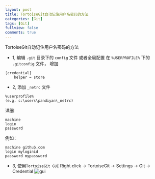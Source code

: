 ```yaml
---
layout: post
title: TortoiseGit自动记住用户名密码的方法
categories: [Git]
tags: [Git]
fullview: false
comments: true
---
```


TortoiseGit自动记住用户名密码的方法

* 1, 编辑 `.git` 目录下的 `config` 文件 或者全局配置 在 `%USERPROFILE%` 下的 `.gitconfig` 文件， 增加

```
[credential]
    helper = store
```

* 2, 添加 `_netrc` 文件


```
%userprofile%
(e.g. c:\users\pandiyan\_netrc)
```

详细
```
machine
login
password
```

例如：

```
machine github.com
login myloginid
password mypassword
```



* 3, 使用`TortoiseGit GUI`
Right click → TortoiseGit → Settings → Git → Credential
![gui](https://i.stack.imgur.com/egH6L.png)